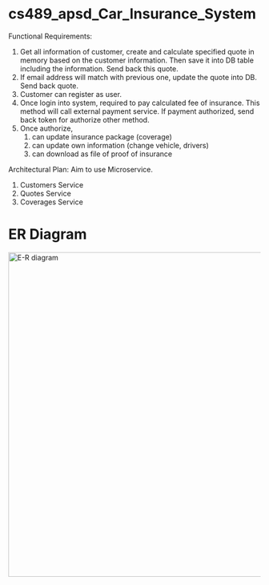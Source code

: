 # cs489_apsd_Car_Insurance_System

Functional Requirements:
1. Get all information of customer, create and calculate specified quote in memory based on the customer information. Then save it into DB table including the information. Send back this quote.
2. If email address will match with previous one, update the quote into DB. Send back quote. 
3. Customer can register as user.
4. Once login into system, required to pay calculated fee of insurance. This method will call external payment service. If payment authorized, send back token for authorize other method.
5. Once authorize, 
   1. can update insurance package (coverage)
   2. can update own information (change vehicle, drivers)
   3. can download as file of proof of insurance

Architectural Plan:
Aim to use Microservice.
1. Customers Service 
2. Quotes Service
3. Coverages Service

# ER Diagram
<img width="648" alt="E-R diagram" src="https://github.com/NaguaG/cs489_apsd_Car_Insurance_System/assets/82986724/4b4653a3-ec43-4271-bf9d-7616165808a6">
